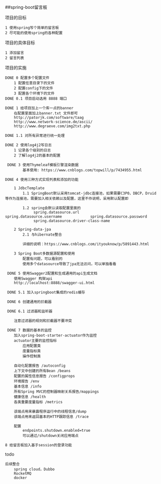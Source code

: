 ##spring-boot留言板

项目的目标
	
	1 使用spring写个简单的留言板
	2 尽可能的使用spring的各种配置
	
项目的具体目标
	
	1 添加留言
	2 留言列表

项目的实施
	
	DONE 0 配置多个配置文件
		1 配置任意目录下的文件
		2 配置config下的文件
		3 配置各个环境下的文件
	DONE 0.1 项目启动选用 8888 端口 
	
	DONE 1 给项目加上一个库一点的banner
		在配置里面加上banner.txt 文件即可
		http://patorjk.com/software/taag
		http://www.network-science.de/ascii/
		http://www.degraeve.com/img2txt.php
	
	DONE 1.1 对所有异常进行统一处理
	
	DONE 2 使用log4j2写日志
		1 记录各个级别的日志
		2 了解log4j2的基本的配置
	
	 DONE 3 使用Thymeleaf模板引擎渲染数据
	 		基本使用: https://www.cnblogs.com/topwill/p/7434955.html
	
	DONE 4 使用三种方式实现列表和添加的功能
	 
	 	1 JdbcTemplate
	 		1.1 SpringBoot默认采用tomcat-jdbc连接池，如果需要C3P0，DBCP，Druid等作为连接池，需要加入相关依赖以及配置，这里不作说明，采用默认配置即
	 		
	 		1.2 spring会默认读取配置里面的
				 spring.datasource.url						 spring.datasource.username		        spring.datasource.password
			     spring.datasource.driver-class-name
	 		
	 	2 Spring-data-jpa
	 		2.1 与hibernate整合
	
			详细的说明：https://www.cnblogs.com/ityouknow/p/5891443.html
	 			
	 	3 Spring Boot多数据源配置和使用
	 		配置有问题，可以看别的
	 		使用多个datasource导致了jpa无法访问，可以单独看看
	 		
	 DONE 5 使用Swagger2配置和生成通用的api生成文档
	 	使用Swagger 构架api
	 	http://localhost:8888/swagger-ui.html
	 
	 DONE 5.1 加入springboot集成的redis缓存
	 
	 DONE 6 创建通用的拦截器
		
	 DONE 6.1 过滤器和监听器
	 	
	 	注意过滤器的规则和拦截器不要冲突
	 
	 DONE 7 数据的基本的监控
	 	加入spring-boot-starter-actuator作为监控
	 	actuator主要的监控指标
	 		应用配置类
	 		度量指标类
	 		操作控制类
	 		
	 	自动化配置报告 /autoconfig
	 	上下文中创建的所有Bean /beans
	 	配置的属性信息报告 /configprops
	 	环境报告 /env
	 	基本信息 /info
	 	所有Spring MVC的控制器映射关系报告/mappings
	 	健康信息 /health
	 	各类重要度量指标 /metrics
	 	
	 	该端点用来暴露程序运行中的线程信息/dump 
		该端点用来返回基本的HTTP跟踪信息 /trace
		
		配置
			endpoints.shutdown.enabled=true
	 		可以通过/shutdown关闭应用端点
	
	8 给留言板加入基于session的登录功能
	
	
	
	
todo	
	
	后续整合
		spring cloud，Dubbo
		RocketMQ
		docker
	
	
	
	
	
	
	
	
	
	